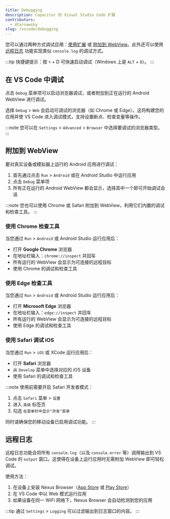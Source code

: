 ```yaml
---
title: Debugging
description: Capacitor 的 Visual Studio Code 扩展
contributors:
  - dtarnawsky
slug: /vscode/debugging
---
```


您可以通过两种方式调试应用：[使用扩展](#debug-in-vs-code) 或 [附加到 WebView](#attach-to-web-view)。此外还可以使用 [远程日志](#remote-logging) 功能实现类似 `console.log` 的调试方式。

:::tip
快捷键提示：按 `⌥` + D 可快速启动调试（Windows 上是 `ALT` + `D`）。
:::

## 在 VS Code 中调试

点击 `Debug` 菜单项可以启动浏览器调试，或者附加到正在运行的 Android WebView 进行调试。

选择 `Debug` > `Web` 会启动可调试的浏览器（如 Chrome 或 Edge）。这将构建您的应用并使 VS Code 进入调试模式，支持设置断点、检查变量等操作。

:::note
您可以在 `Settings` > `Advanced` > `Browser` 中选择要调试的浏览器类型。
:::

## 附加到 WebView

要对真实设备或模拟器上运行的 Android 应用进行调试：
1. 首先通过点击 `Run` > `Android` 或在 Android Studio 中运行应用
2. 点击 `Debug` 菜单项
3. 所有正在运行的 Android WebView 都会显示，选择其中一个即可开始调试会话

:::note
您也可以使用 Chrome 或 Safari 附加到 WebView，利用它们内置的调试和检查工具。
:::

### 使用 Chrome 检查工具

当您通过 `Run` > `Android` 或 Android Studio 运行应用后：
- 打开 **Google Chrome** 浏览器
- 在地址栏输入：`chrome://inspect` 并回车
- 所有运行的 WebView 会显示为可连接的远程目标
- 使用 Chrome 的调试和检查工具

### 使用 Edge 检查工具

当您通过 `Run` > `Android` 或 Android Studio 运行应用后：
- 打开 **Microsoft Edge** 浏览器
- 在地址栏输入：`edge://inspect` 并回车
- 所有运行的 WebView 会显示为可连接的远程目标
- 使用 Edge 的调试和检查工具

### 使用 Safari 调试 iOS

当您通过 `Run` > `iOS` 或 XCode 运行应用后：
- 打开 **Safari** 浏览器
- 从 `Develop` 菜单中选择对应的 iOS 设备
- 使用 Safari 的调试和检查工具

:::note
使用前需要开启 Safari 开发者模式：
1. 点击 `Safari` 菜单 > `设置`
2. 进入 `高级` 标签页
3. 勾选 `在菜单栏中显示"开发"菜单`

同时请确保您的移动设备已启用调试功能。
:::

## 远程日志

远程日志功能会将所有 `console.log`（以及 `console.error` 等）调用输出到 VS Code 的 `output` 窗口。这使得在设备上运行应用时无需附加 WebView 即可轻松调试。

使用方法：
1. 在设备上安装 Nexus Browser（[App Store](https://apps.apple.com/us/app/nexus-web-browser/id6445866986) 或 [Play Store](https://play.google.com/store/apps/details?id=com.nexusconcepts.nexus)）
2. 在 VS Code 中以 Web 模式运行应用
3. 如果设备在同一 WiFi 网络下，Nexus Browser 会自动检测到您的应用

:::tip
通过 `Settings` > `Logging` 可以过滤输出到日志窗口的内容。
:::